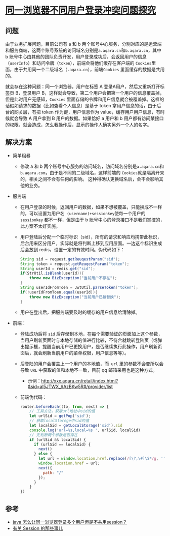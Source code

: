 # [同一浏览器不同用户登录冲突问题探究](https://github.com/superleeyom/blog/issues/11)

## 问题

由于业务扩展问题，目前公司有 a 和 b 两个账号中心服务，分别对应的是运营端和服务商端，这两个账号系统的访问域名分别是`a.aqara.cn`和`b.aqara.cn`，其中 b 账号中心由其他的团队负责开发，用户登录成功后，会返回用户的信息（`userInfo`）和访问令牌（`token`），前端会将他们缓存在客户端的 `Cookies`里面，由于共用同一个二级域名（`.aqara.cn`），前端`Cookies` 里面缓存的数据是共用的。

就会存在这种问题：同一个浏览器，用户在标签 A 登录A用户，然后又重新打开标签页 B，登录用户 B，这样就会导致，第二个用户会把第一个用户的信息覆盖掉，但是此时用户无感知，`Cookies` 里面存储的令牌和用户信息就会被覆盖掉。这样的话假如请求的数据（比如查看个人信息）是基于 token 拿用户信息的话，由于后台的网关层，有把 token 作为键，用户信息作为 value，缓存用户用户信息，有时候就会导致 A 用户拿到 B 用户的数据。如果恰好 a 用户和 b 用户都有访问某接口的权限，就会造成，怎么我操作后，显示的操作人确实另外一个人的名字。

## 解决方案

- 简单粗暴

  - 修改 a 和 b 两个账号中心服务的访问域名，访问域名分别是`a.aqara.cn`和`b.aqara.com`，由于是不同的二级域名，这样前端的 `Cookies`就是隔离开来的，相关之间不会有任何的影响。 这种得确认更换域名后，会不会影响其他的业务。

- 服务端

  - 在用户登录的时候，返回用户的数据，如果不想被覆盖，只能换成不一样的，可以设置为用户名` (username)+sessionkey`使每一个用户的 `sessionkey` 都不一样，但是由于 b 账号中心的登录接口不是我们掌控的，此方案不太好实施。

  - 用户登陆后分配一个临时标识（sid），所有的请求和响应均携带此标识，后台用来区分用户，实际就是将判断上移到应用层面。一边这个标识生成后会放到 redis，设置一定的有效时间。伪代码如下：

    ```java
    String sid = request.getReuqestParam("sid");
    String token = request.getReuqestParam("token");
    String userId = redis.get("sid");
    if(StrUtil.isBlank(userId)){
    	throw new BizException("当前用户不存在");
    }
    String userIdFromToen = JwtUtil.parseToken("token");
    if(!userIdFromToen.equal(userId)){
    	throw new BizException("当前用户已被替换");
    }
    ```

  - 用户在登出后，把服务端要及时的缓存的用户信息给清除掉。

- 前端：

  - 登陆成功后将 `sid` 后存储到本地，在每个需要验证的页面加上这个参数，当用户刷新页面时与本地存储的值进行比较，不符合就跳转登陆页（或弹出提示框，提醒当前用户已更换用户，是否继续执行此操作，用户刷新页面后，就会刷新当前用户的菜单权限，用户信息等等）。

  - 后登陆的用户会覆盖上一个用户的本地值，而` url` 里的参数不会变所以会导致 `URL` 中获取的值和本地不一致，目前 qq 邮箱采用也是这种方式。

    - 示例：http://xxx.aqara.cn/retail/index.html?&sid=al5JTWX_6AzBKw5R#/provider/list

  - 前端伪代码：

    ```javascript
    router.beforeEach((to, from, next) => {
        // 工具方法，获取url地址中sid的值
        let urlSid = getPop('sid');
        // 获取localStorege中sid的值
        let localSid = getLocalStorage('sid').sid
        console.log('url=%s,local=%s ', urlSid, localSid)
        // 先判断两个参数是否存在
        if (urlSid && localSid) {
          if (urlSid == localSid) {
            next()
          } else {
            let url = window.location.href.replace(/[\?,\#]\S*/g, '');
            window.location.href = url;
            next({
              path: "/"
            });
          }
        } 
    })
    ```

## 参考

- [java 怎么让同一浏览器登录多个用户但是不共用session？](https://segmentfault.com/q/1010000011501894)
- [有关 Session 的那些事儿](https://blog.by24.cn/archives/about-session.html)